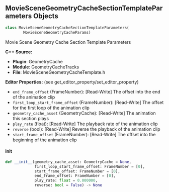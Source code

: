 ## MovieSceneGeometryCacheSectionTemplateParameters Objects

```python
class MovieSceneGeometryCacheSectionTemplateParameters(
        MovieSceneGeometryCacheParams)
```

Movie Scene Geometry Cache Section Template Parameters

**C++ Source:**

- **Plugin**: GeometryCache
- **Module**: GeometryCacheTracks
- **File**: MovieSceneGeometryCacheTemplate.h

**Editor Properties:** (see get_editor_property/set_editor_property)

- ``end_frame_offset`` (FrameNumber):  [Read-Write] The offset into the end of the animation clip
- ``first_loop_start_frame_offset`` (FrameNumber):  [Read-Write] The offset for the first loop of the animation clip
- ``geometry_cache_asset`` (GeometryCache):  [Read-Write] The animation this section plays
- ``play_rate`` (float):  [Read-Write] The playback rate of the animation clip
- ``reverse`` (bool):  [Read-Write] Reverse the playback of the animation clip
- ``start_frame_offset`` (FrameNumber):  [Read-Write] The offset into the beginning of the animation clip

<a id="unreal.MovieSceneGeometryCacheSectionTemplateParameters.__init__"></a>

#### __init__

```python
def __init__(geometry_cache_asset: GeometryCache = None,
             first_loop_start_frame_offset: FrameNumber = [0],
             start_frame_offset: FrameNumber = [0],
             end_frame_offset: FrameNumber = [0],
             play_rate: float = 0.000000,
             reverse: bool = False) -> None
```

<a id="unreal.Ellipsoid"></a>